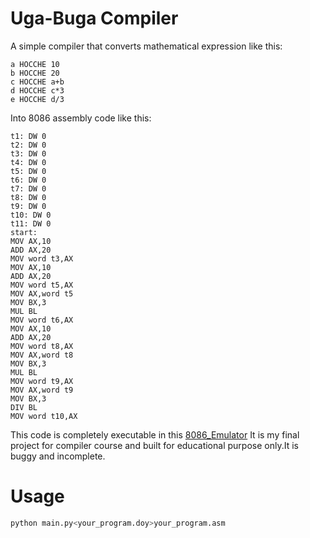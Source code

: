 # Uga-Buga Compiler

A simple compiler that converts mathematical expression like this:
```
a HOCCHE 10
b HOCCHE 20
c HOCCHE a+b
d HOCCHE c*3
e HOCCHE d/3
```
Into 8086 assembly code like this:
```
t1: DW 0
t2: DW 0
t3: DW 0
t4: DW 0
t5: DW 0
t6: DW 0
t7: DW 0
t8: DW 0
t9: DW 0
t10: DW 0
t11: DW 0
start:
MOV AX,10
ADD AX,20
MOV word t3,AX
MOV AX,10
ADD AX,20
MOV word t5,AX
MOV AX,word t5
MOV BX,3
MUL BL
MOV word t6,AX
MOV AX,10
ADD AX,20
MOV word t8,AX
MOV AX,word t8
MOV BX,3
MUL BL
MOV word t9,AX
MOV AX,word t9
MOV BX,3
DIV BL
MOV word t10,AX
```
This code is completely executable in this [8086_Emulator](https://yjdoc2.github.io/8086-emulator-web/)
It is my final project for compiler course and built for educational purpose only.It is buggy and incomplete.

# Usage
```sh
python main.py<your_program.doy>your_program.asm
```
